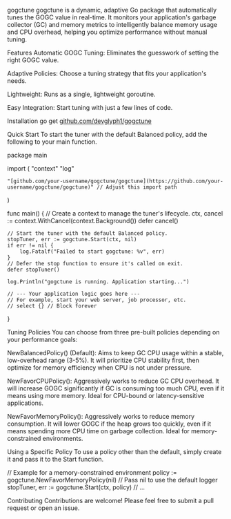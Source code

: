 gogctune
gogctune is a dynamic, adaptive Go package that automatically tunes the GOGC value in real-time. It monitors your application's garbage collector (GC) and memory metrics to intelligently balance memory usage and CPU overhead, helping you optimize performance without manual tuning.

Features
Automatic GOGC Tuning: Eliminates the guesswork of setting the right GOGC value.

Adaptive Policies: Choose a tuning strategy that fits your application's needs.

Lightweight: Runs as a single, lightweight goroutine.

Easy Integration: Start tuning with just a few lines of code.

Installation
go get [github.com/devglyph1/gogctune](https://github.com/devglyph1/gogctune)

Quick Start
To start the tuner with the default Balanced policy, add the following to your main function.

package main

import (
	"context"
	"log"
	
	"[github.com/your-username/gogctune/gogctune](https://github.com/your-username/gogctune/gogctune)" // Adjust this import path
)

func main() {
	// Create a context to manage the tuner's lifecycle.
	ctx, cancel := context.WithCancel(context.Background())
	defer cancel()

	// Start the tuner with the default Balanced policy.
	stopTuner, err := gogctune.Start(ctx, nil)
	if err != nil {
		log.Fatalf("Failed to start gogctune: %v", err)
	}
	// Defer the stop function to ensure it's called on exit.
	defer stopTuner()

	log.Println("gogctune is running. Application starting...")

	// --- Your application logic goes here ---
	// For example, start your web server, job processor, etc.
	// select {} // Block forever
}

Tuning Policies
You can choose from three pre-built policies depending on your performance goals:

NewBalancedPolicy() (Default): Aims to keep GC CPU usage within a stable, low-overhead range (3-5%). It will prioritize CPU stability first, then optimize for memory efficiency when CPU is not under pressure.

NewFavorCPUPolicy(): Aggressively works to reduce GC CPU overhead. It will increase GOGC significantly if GC is consuming too much CPU, even if it means using more memory. Ideal for CPU-bound or latency-sensitive applications.

NewFavorMemoryPolicy(): Aggressively works to reduce memory consumption. It will lower GOGC if the heap grows too quickly, even if it means spending more CPU time on garbage collection. Ideal for memory-constrained environments.

Using a Specific Policy
To use a policy other than the default, simply create it and pass it to the Start function.

// Example for a memory-constrained environment
policy := gogctune.NewFavorMemoryPolicy(nil) // Pass nil to use the default logger
stopTuner, err := gogctune.Start(ctx, policy)
// ...

Contributing
Contributions are welcome! Please feel free to submit a pull request or open an issue.